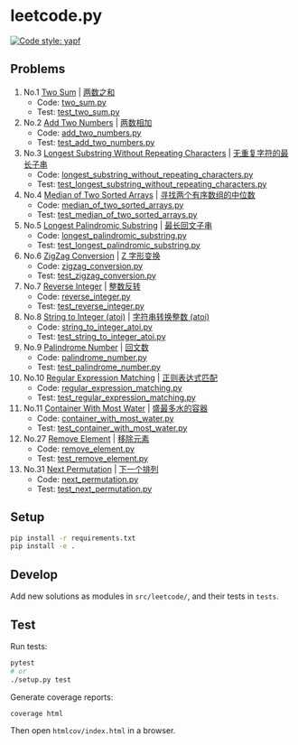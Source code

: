 # leetcode.py

[![Code style: yapf](https://img.shields.io/badge/code%20style-yapf-blue)](https://github.com/google/yapf)

## Problems

1. No.1 [Two Sum](https://leetcode.com/problems/two-sum) | [两数之和 ](https://leetcode-cn.com/problems/two-sum)
    - Code: [two_sum.py](./src/leetcode/two_sum.py)
    - Test: [test_two_sum.py](./tests/test_two_sum.py)
1. No.2 [Add Two Numbers](https://leetcode.com/problems/add-two-numbers) | [两数相加](https://leetcode-cn.com/problems/add-two-numbers)
    - Code: [add_two_numbers.py](./src/leetcode/add_two_numbers.py)
    - Test: [test_add_two_numbers.py](./tests/test_add_two_numbers.py)
1. No.3 [Longest Substring Without Repeating Characters](https://leetcode.com/problems/longest-substring-without-repeating-characters) | [无重复字符的最长子串](https://leetcode-cn.com/problems/longest-substring-without-repeating-characters)
    - Code: [longest_substring_without_repeating_characters.py](./src/leetcode/longest_substring_without_repeating_characters.py)
    - Test: [test_longest_substring_without_repeating_characters.py](./tests/test_longest_substring_without_repeating_characters.py)
1. No.4 [Median of Two Sorted Arrays](https://leetcode.com/problems/median-of-two-sorted-arrays) | [寻找两个有序数组的中位数](https://leetcode-cn.com/problems/median-of-two-sorted-arrays)
    - Code: [median_of_two_sorted_arrays.py](./src/leetcode/median_of_two_sorted_arrays.py)
    - Test: [test_median_of_two_sorted_arrays.py](./tests/test_median_of_two_sorted_arrays.py)
1. No.5 [Longest Palindromic Substring](https://leetcode.com/problems/longest-palindromic-substring) | [最长回文子串](https://leetcode-cn.com/problems/longest-palindromic-substring)
    - Code: [longest_palindromic_substring.py](./src/leetcode/longest_palindromic_substring.py)
    - Test: [test_longest_palindromic_substring.py](./tests/test_longest_palindromic_substring.py)
1. No.6 [ZigZag Conversion](https://leetcode.com/problems/zigzag-conversion) | [Z 字形变换](https://leetcode-cn.com/problems/zigzag-conversion)
    - Code: [zigzag_conversion.py](./src/leetcode/zigzag_conversion.py)
    - Test: [test_zigzag_conversion.py](./tests/test_zigzag_conversion.py)
1. No.7 [Reverse Integer](https://leetcode.com/problems/reverse-integer) | [整数反转](https://leetcode-cn.com/problems/reverse-integer)
    - Code: [reverse_integer.py](./src/leetcode/reverse_integer.py)
    - Test: [test_reverse_integer.py](./tests/test_reverse_integer.py)
1. No.8 [String to Integer (atoi)](https://leetcode.com/problems/string-to-integer-atoi) | [字符串转换整数 (atoi)](https://leetcode-cn.com/problems/string-to-integer-atoi)
    - Code: [string_to_integer_atoi.py](./src/leetcode/string_to_integer_atoi.py)
    - Test: [test_string_to_integer_atoi.py](./tests/test_string_to_integer_atoi.py)
1. No.9 [Palindrome Number](https://leetcode.com/problems/palindrome-number) | [回文数](https://leetcode-cn.com/problems/palindrome-number)
    - Code: [palindrome_number.py](./src/leetcode/palindrome_number.py)
    - Test: [test_palindrome_number.py](./tests/test_palindrome_number.py)
1. No.10 [Regular Expression Matching](https://leetcode.com/problems/regular-expression-matching) | [正则表达式匹配](https://leetcode-cn.com/problems/regular-expression-matching)
    - Code: [regular_expression_matching.py](./src/leetcode/regular_expression_matching.py)
    - Test: [test_regular_expression_matching.py](./tests/test_regular_expression_matching.py)
1. No.11 [Container With Most Water](https://leetcode.com/problems/container-with-most-water) | [盛最多水的容器](https://leetcode-cn.com/problems/container-with-most-water)
    - Code: [container_with_most_water.py](./src/leetcode/container_with_most_water.py)
    - Test: [test_container_with_most_water.py](./tests/test_container_with_most_water.py)
1. No.27 [Remove Element](https://leetcode.com/problems/remove-element) | [移除元素](https://leetcode-cn.com/problems/remove-element)
    - Code: [remove_element.py](./src/leetcode/remove_element.py)
    - Test: [test_remove_element.py](./tests/test_remove_element.py)
1. No.31 [Next Permutation](https://leetcode.com/problems/next-permutation/) | [下一个排列](https://leetcode-cn.com/problems/next-permutation/)
    - Code: [next_permutation.py](./src/leetcode/next_permutation.py)
    - Test: [test_next_permutation.py](./tests/test_next_permutation.py)


## Setup

```sh
pip install -r requirements.txt
pip install -e .
```

## Develop

Add new solutions as modules in `src/leetcode/`, and their tests in `tests`.

## Test

Run tests:

```sh
pytest
# or
./setup.py test
```

Generate coverage reports:

```sh
coverage html
```

Then open `htmlcov/index.html` in a browser.
